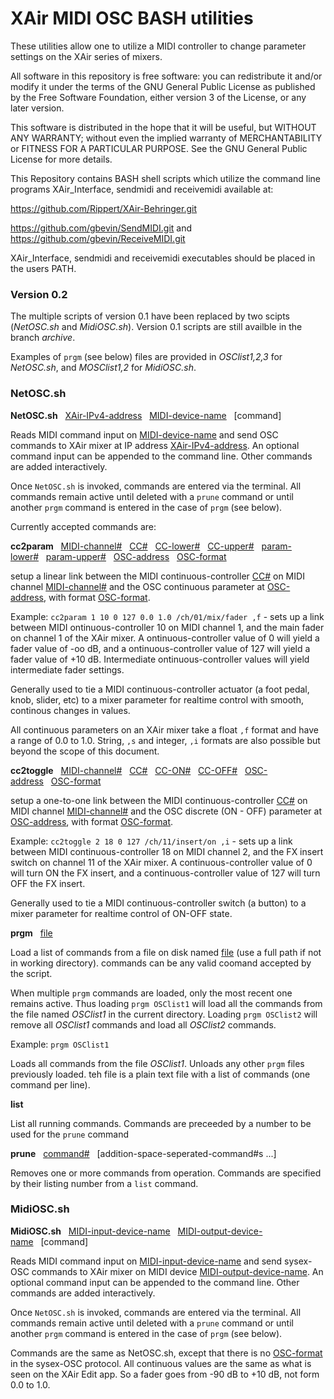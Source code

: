 # XAir MIDI OSC BASH utilities
These utilities allow one to utilize a MIDI controller to change parameter settings on the XAir series of mixers.

All software in this repository is free software: you can redistribute it and/or modify it under the terms of the GNU General Public License as published by the Free Software Foundation, either version 3 of the License, or any later version.

This software is distributed in the hope that it will be useful, but WITHOUT ANY WARRANTY; without even the implied warranty of MERCHANTABILITY or FITNESS FOR A PARTICULAR PURPOSE. See the GNU General Public License for more details.

This Repository contains BASH shell scripts which utilize the command line programs XAir_Interface, sendmidi and receivemidi available at:

https://github.com/Rippert/XAir-Behringer.git

https://github.com/gbevin/SendMIDI.git and https://github.com/gbevin/ReceiveMIDI.git

XAir_Interface, sendmidi and receivemidi executables should be placed in the users PATH.

### Version 0.2
The multiple scripts of version 0.1 have been replaced by two scipts (*NetOSC.sh* and *MidiOSC.sh*). Version 0.1 scripts are still availble in the branch *archive*.

Examples of `prgm` (see below) files are provided in *OSClist1,2,3* for *NetOSC.sh*, and *MOSClist1,2* for *MidiOSC.sh*.

### NetOSC.sh 
**NetOSC.sh**   <u>XAir-IPv4-address</u>   <u>MIDI-device-name</u>   [command]

Reads MIDI command input on <u>MIDI-device-name</u> and send OSC commands to XAir mixer at IP address <u>XAir-IPv4-address</u>. An optional command input can be appended to the command line. Other commands are added interactively.

Once `NetOSC.sh` is invoked, commands are entered via the terminal. All commands remain active until deleted with a `prune` command or until another `prgm` command is entered in the case of `prgm` (see below). 

Currently accepted commands are:

**cc2param**   <u>MIDI-channel#</u>   <u>CC#</u>   <u>CC-lower#</u>   <u>CC-upper#</u>   <u>param-lower#</u>   <u>param-upper#</u>   <u>OSC-address</u>   <u>OSC-format</u>

setup a linear link between the MIDI continuous-controller <u>CC#</u> on MIDI channel <u>MIDI-channel#</u> and the OSC continuous parameter at <u>OSC-address</u>, with format <u>OSC-format</u>.

Example: `cc2param 1 10 0 127 0.0 1.0 /ch/01/mix/fader ,f` - sets up a link between MIDI ontinuous-controller 10 on MIDI channel 1, and the main fader on channel 1 of the XAir mixer. A ontinuous-controller value of 0 will yield a fader value of -oo dB, and a ontinuous-controller value of 127 will yield a fader value of +10 dB. Intermediate ontinuous-controller values will yield intermediate fader settings.

Generally used to tie a MIDI continuous-controller actuator (a foot pedal, knob, slider, etc) to a mixer parameter for realtime control with smooth, continous changes in values.

All continuous parameters on an XAir mixer take a float `,f` format and have a range of 0.0 to 1.0. String, `,s` and integer, `,i` formats are also possible but beyond the scope of this document.

**cc2toggle**   <u>MIDI-channel#</u>   <u>CC#</u>   <u>CC-ON#</u>   <u>CC-OFF#</u>   <u>OSC-address</u>   <u>OSC-format</u>

setup a one-to-one link between the MIDI continuous-controller <u>CC#</u> on MIDI channel <u>MIDI-channel#</u> and the OSC discrete (ON - OFF) parameter at <u>OSC-address</u>, with format <u>OSC-format</u>.

Example: `cc2toggle 2 18 0 127 /ch/11/insert/on ,i` - sets up a link between MIDI continuous-controller 18 on MIDI channel 2, and the FX insert switch on channel 11 of the XAir mixer. A continuous-controller value of 0 will turn ON the FX insert, and a continuous-controller value of 127 will turn OFF the FX insert.

Generally used to tie a MIDI continuous-controller switch (a button) to a mixer parameter for realtime control of ON-OFF state.

**prgm**   <u>file</u>

Load a list of commands from a file on disk named <u>file</u> (use a full path if not in working directory). commands can be any valid coomand accepted by the script.

When multiple `prgm` commands are loaded, only the most recent one remains active. Thus loading `prgm OSClist1` will load all the commands from the file named *OSClist1* in the current directory. Loading `prgm OSClist2` will remove all *OSClist1* commands and load all *OSClist2* commands.

Example: `prgm OSClist1`

Loads all commands from the file *OSClist1*. Unloads any other `prgm` files previously loaded. teh file is a plain text file with a list of commands (one command per line).

**list**

List all running commands. Commands are preceeded by a number to be used for the `prune` command

**prune**   <u>command#</u>   [addition-space-seperated-command#s ...]

Removes one or more commands from operation. Commands are specified by their listing number from a `list` command.

### MidiOSC.sh 
**MidiOSC.sh**   <u>MIDI-input-device-name</u>   <u>MIDI-output-device-name</u>   [command]

Reads MIDI command input on <u>MIDI-input-device-name</u> and send sysex-OSC commands to XAir mixer on MIDI device <u>MIDI-output-device-name</u>. An optional command input can be appended to the command line. Other commands are added interactively.

Once `NetOSC.sh` is invoked, commands are entered via the terminal. All commands remain active until deleted with a `prune` command or until another `prgm` command is entered in the case of `prgm` (see below).

Commands are the same as NetOSC.sh, except that there is no <u>OSC-format</u> in the sysex-OSC protocol. All continuous values are the same as what is seen on the XAir Edit app. So a fader goes from -90 dB to +10 dB, not form 0.0 to 1.0.
